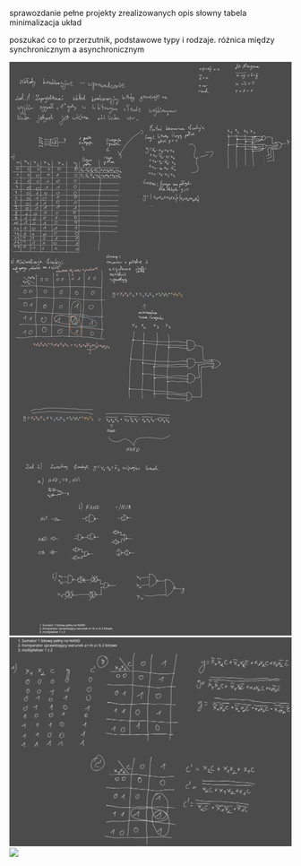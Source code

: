 sprawozdanie
pełne projekty zrealizowanych 
opis słowny
tabela
minimalizacja
układ



poszukać co to przerzutnik, podstawowe typy i rodzaje. różnica między synchronicznym a asynchronicznym


![](/Notatki/Semestr%203/Logika%20układów%20cyfrowych/Labolatoria/Labolatoria%201/Drawing%202023-10-12%2013.20.01.excalidraw.svg)
![](/Notatki/Semestr%203/Logika%20układów%20cyfrowych/Labolatoria/Labolatoria%201/Drawing%202023-10-13%2019.56.37.excalidraw.svg)
![](/Notatki/Semestr%203/Logika%20układów%20cyfrowych/Labolatoria/Labolatoria%201/luc_1.circ)